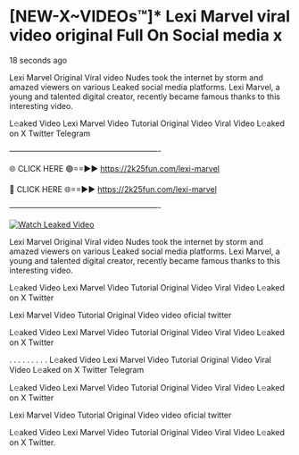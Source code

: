 # [NEW-X~VIDEOs™]* Lexi Marvel viral video original Full On Social media x

18 seconds ago

Lexi Marvel Original Viral video Nudes took the internet by storm and amazed viewers on various Leaked social media platforms. Lexi Marvel, a young and talented digital creator, recently became famous thanks to this interesting video.

L𝚎aked Video Lexi Marvel Video Tutorial Original Video Viral Video L𝚎aked on X Twitter Telegram

———————————————————-

🌐 CLICK HERE 🟢==►► https://2k25fun.com/lexi-marvel

🔴 CLICK HERE 🌐==►► https://2k25fun.com/lexi-marvel

———————————————————-

[![Watch Leaked Video](https://miro.medium.com/v2/resize:fit:828/format:webp/1*cilzJN44JGOrTw9NJCrNHA.gif "Watch Leaked Video")](https://2k25fun.com/lexi-marvel)

Lexi Marvel Original Viral video Nudes took the internet by storm and amazed viewers on various Leaked social media platforms. Lexi Marvel, a young and talented digital creator, recently became famous thanks to this interesting video.

L𝚎aked Video Lexi Marvel Video Tutorial Original Video Viral Video L𝚎aked on X Twitter

Lexi Marvel Video Tutorial Original Video video oficial twitter

L𝚎aked Video Lexi Marvel Video Tutorial Original Video Viral Video L𝚎aked on X Twitter

. . . . . . . . . L𝚎aked Video Lexi Marvel Video Tutorial Original Video Viral Video L𝚎aked on X Twitter Telegram

L𝚎aked Video Lexi Marvel Video Tutorial Original Video Viral Video L𝚎aked on X Twitter

Lexi Marvel Video Tutorial Original Video video oficial twitter

L𝚎aked Video Lexi Marvel Video Tutorial Original Video Viral Video L𝚎aked on X Twitter.